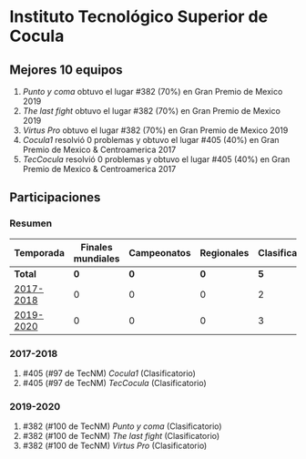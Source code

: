 # Instituto Tecnológico Superior de Cocula

## Mejores 10 equipos

1. _Punto y coma_ obtuvo el lugar #382 (70%) en Gran Premio de Mexico 2019
1. _The last fight_ obtuvo el lugar #382 (70%) en Gran Premio de Mexico 2019
1. _Virtus Pro_ obtuvo el lugar #382 (70%) en Gran Premio de Mexico 2019
1. _Cocula1_ resolvió 0 problemas y obtuvo el lugar #405 (40%) en Gran Premio de Mexico & Centroamerica 2017
1. _TecCocula_ resolvió 0 problemas y obtuvo el lugar #405 (40%) en Gran Premio de Mexico & Centroamerica 2017

## Participaciones

### Resumen

| Temporada | Finales mundiales | Campeonatos | Regionales | Clasificatorios | Equipos |
| --- | --- | --- | --- | --- | --- |
| **Total** | **0** | **0** | **0** | **5** | **5** |
| [2017-2018](#2017-2018) | 0 | 0 | 0 | 2 | 2 |
| [2019-2020](#2019-2020) | 0 | 0 | 0 | 3 | 3 |

### 2017-2018

1. #405 (#97 de TecNM) _Cocula1_ (Clasificatorio)
1. #405 (#97 de TecNM) _TecCocula_ (Clasificatorio)

### 2019-2020

1. #382 (#100 de TecNM) _Punto y coma_ (Clasificatorio)
1. #382 (#100 de TecNM) _The last fight_ (Clasificatorio)
1. #382 (#100 de TecNM) _Virtus Pro_ (Clasificatorio)



